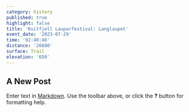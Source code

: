```yaml
---
category: history
published: true
highlight: false
title: 'Kvitfjell Lauparfestival: Langlaupet'
event_date: '2023-07-29'
time: '02:40:46'
distance: '26600'
surface: Trail
elevation: '650'
---
```

## A New Post

Enter text in [Markdown](http://daringfireball.net/projects/markdown/). Use the toolbar above, or click the **?** button for formatting help.
